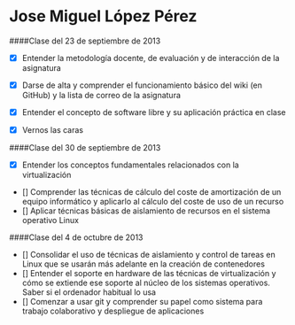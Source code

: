 Jose Miguel López Pérez
=======================

####Clase del 23 de septiembre de 2013

+ [X] Entender la metodología docente, de evaluación y de interacción de la asignatura
+ [X] Darse de alta y comprender el funcionamiento básico del wiki (en GitHub) y la lista de correo de la asignatura
+ [X] Entender el concepto de software libre y su aplicación práctica en clase
+ [X] Vernos las caras


####Clase del 30 de septiembre de 2013

+ [X] Entender los conceptos fundamentales relacionados con la virtualización
+ [] Comprender las técnicas de cálculo del coste de amortización de un equipo informático y aplicarlo al cálculo del coste de uso de un recurso
+ [] Aplicar técnicas básicas de aislamiento de recursos en el sistema operativo Linux

####Clase del 4 de octubre de 2013

+ [] Consolidar el uso de técnicas de aislamiento y control de tareas en Linux que se usarán más adelante en la creación de contenedores
+ [] Entender el soporte en hardware de las técnicas de virtualización y cómo se extiende ese soporte al núcleo de los sistemas operativos. Saber si el ordenador habitual lo usa
+ [] Comenzar a usar git y comprender su papel como sistema para trabajo colaborativo y despliegue de aplicaciones

